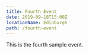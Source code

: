 ```yaml
---
title: Fourth Event
date: 2019-09-18T15:00Z
locationName: Edinburgh
path: /fourth-event
---
```


This is the fourth sample event.